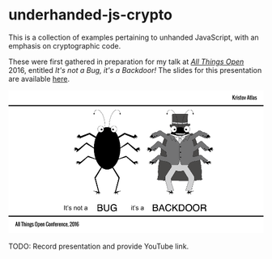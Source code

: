 # underhanded-js-crypto

This is a collection of examples pertaining to unhanded JavaScript, with an emphasis on cryptographic code.

These were first gathered in preparation for my talk at [_All Things Open_](https://allthingsopen.org/) 2016, entitled _It's not a Bug, it's a Backdoor!_ The slides for this presentation are available [here](allthingsopen-2016-kristovatlas.pdf).

![Cover Slide](slides-cover.png)

TODO: Record presentation and provide YouTube link.
